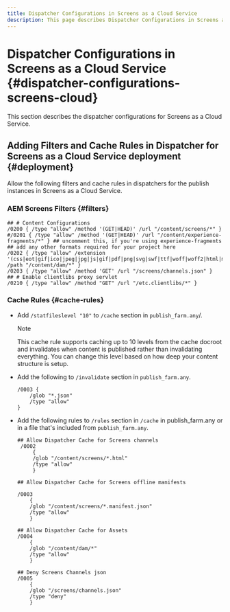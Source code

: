 ```yaml
---
title: Dispatcher Configurations in Screens as a Cloud Service
description: This page describes Dispatcher Configurations in Screens as a Cloud Service.
---
```


# Dispatcher Configurations in Screens as a Cloud Service {#dispatcher-configurations-screens-cloud}

This section describes the dispatcher configurations for Screens as a Cloud Service.

## Adding Filters and Cache Rules in Dispatcher for Screens as a Cloud Service deployment {#deployment}

Allow the following filters and cache rules in dispatchers for the publish instances in Screens as a Cloud Service.

### AEM Screens Filters {#filters}
 
```
## # Content Configurations
/0200 { /type "allow" /method '(GET|HEAD)' /url "/content/screens/*" }
#/0201 { /type "allow" /method '(GET|HEAD)' /url "/content/experience-fragments/*" } ## uncomment this, if you're using experience-fragments
## add any other formats required for your project here
/0202 { /type "allow" /extension '(css|eot|gif|ico|jpeg|jpg|js|gif|pdf|png|svg|swf|ttf|woff|woff2|html|mp4|mov|m4v)' /path "/content/dam/*" }
/0203 { /type "allow" /method 'GET' /url "/screens/channels.json" }
## # Enable clientlibs proxy servlet
/0210 { /type "allow" /method "GET" /url "/etc.clientlibs/*" }
```

### Cache Rules {#cache-rules}

* Add `/statfileslevel "10"` to `/cache` section in `publish_farm.any`/.

   >[!NOTE]
   >This cache rule supports caching up to 10 levels from the cache docroot and invalidates when content is published rather than invalidating everything. You can change this level based on how deep your content structure is setup.

* Add the following to `/invalidate` section in `publish_farm.any`.

   ```
   /0003 {
       /glob "*.json"
       /type "allow"
   }
   ```

* Add the following rules to `/rules` section in `/cache` in publish_farm.any or in a file that's included from `publish_farm.any`.

   ```
   ## Allow Dispatcher Cache for Screens channels
    /0002
        {
        /glob "/content/screens/*.html"
        /type "allow"
        }

   ## Allow Dispatcher Cache for Screens offline manifests

   /0003
       {
       /glob "/content/screens/*.manifest.json"
       /type "allow"
       }

   ## Allow Dispatcher Cache for Assets
   /0004
       {
       /glob "/content/dam/*"
       /type "allow"
       }

   ## Deny Screens Channels json
   /0005
       {
       /glob "/screens/channels.json"
       /type "deny"
       }
   ```